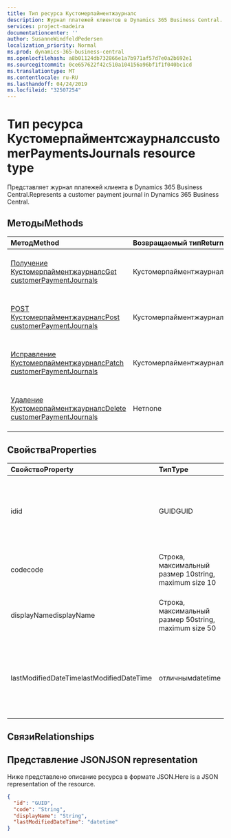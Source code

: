 ```yaml
---
title: Тип ресурса Кустомерпайментжаурналс
description: Журнал платежей клиентов в Dynamics 365 Business Central.
services: project-madeira
documentationcenter: ''
author: SusanneWindfeldPedersen
localization_priority: Normal
ms.prod: dynamics-365-business-central
ms.openlocfilehash: a8b01124db732866e1a7b971af57d7e0a2b692e1
ms.sourcegitcommit: 0ce657622f42c510a104156a96bf1f1f040bc1cd
ms.translationtype: MT
ms.contentlocale: ru-RU
ms.lasthandoff: 04/24/2019
ms.locfileid: "32507254"
---
```

# <a name="customerpaymentsjournals-resource-type"></a><span data-ttu-id="dbc95-103">Тип ресурса Кустомерпайментсжаурналс</span><span class="sxs-lookup"><span data-stu-id="dbc95-103">customerPaymentsJournals resource type</span></span>
<span data-ttu-id="dbc95-104">Представляет журнал платежей клиента в Dynamics 365 Business Central.</span><span class="sxs-lookup"><span data-stu-id="dbc95-104">Represents a customer payment journal in Dynamics 365 Business Central.</span></span>

## <a name="methods"></a><span data-ttu-id="dbc95-105">Методы</span><span class="sxs-lookup"><span data-stu-id="dbc95-105">Methods</span></span>

| <span data-ttu-id="dbc95-106">Метод</span><span class="sxs-lookup"><span data-stu-id="dbc95-106">Method</span></span>               | <span data-ttu-id="dbc95-107">Возвращаемый тип</span><span class="sxs-lookup"><span data-stu-id="dbc95-107">Return Type</span></span>             |<span data-ttu-id="dbc95-108">Описание</span><span class="sxs-lookup"><span data-stu-id="dbc95-108">Description</span></span>                      |
|:---------------------|:------------------------|:--------------------------------|
|[<span data-ttu-id="dbc95-109">Получение Кустомерпайментжаурналс</span><span class="sxs-lookup"><span data-stu-id="dbc95-109">Get customerPaymentJournals</span></span>](../api/dynamics-customerpaymentsjournal-get.md)      |<span data-ttu-id="dbc95-110">Кустомерпайментжаурналс</span><span class="sxs-lookup"><span data-stu-id="dbc95-110">customerPaymentJournals</span></span>|<span data-ttu-id="dbc95-111">Возвращает журнал платежей клиента.</span><span class="sxs-lookup"><span data-stu-id="dbc95-111">Gets a customer payment journal.</span></span>   |
|[<span data-ttu-id="dbc95-112">POST Кустомерпайментжаурналс</span><span class="sxs-lookup"><span data-stu-id="dbc95-112">Post customerPaymentJournals</span></span>](../api/dynamics-create-customerpaymentsjournal.md)  |<span data-ttu-id="dbc95-113">Кустомерпайментжаурналс</span><span class="sxs-lookup"><span data-stu-id="dbc95-113">customerPaymentJournals</span></span>|<span data-ttu-id="dbc95-114">Создает журнал платежей клиента.</span><span class="sxs-lookup"><span data-stu-id="dbc95-114">Creates a customer payment journal.</span></span>|
|[<span data-ttu-id="dbc95-115">Исправление Кустомерпайментжаурналс</span><span class="sxs-lookup"><span data-stu-id="dbc95-115">Patch customerPaymentJournals</span></span>](../api/dynamics-customerpaymentsjournal-update.md) |<span data-ttu-id="dbc95-116">Кустомерпайментжаурналс</span><span class="sxs-lookup"><span data-stu-id="dbc95-116">customerPaymentJournals</span></span>|<span data-ttu-id="dbc95-117">Обновляет журнал платежей клиента.</span><span class="sxs-lookup"><span data-stu-id="dbc95-117">Updates a customer payment journal.</span></span>|
|[<span data-ttu-id="dbc95-118">Удаление Кустомерпайментжаурналс</span><span class="sxs-lookup"><span data-stu-id="dbc95-118">Delete customerPaymentJournals</span></span>](../api/dynamics-customerpaymentsjournal-delete.md)|<span data-ttu-id="dbc95-119">Нет</span><span class="sxs-lookup"><span data-stu-id="dbc95-119">none</span></span>                     |<span data-ttu-id="dbc95-120">Удаляет журнал платежей клиента.</span><span class="sxs-lookup"><span data-stu-id="dbc95-120">Deletes a customer payment journal.</span></span>|

## <a name="properties"></a><span data-ttu-id="dbc95-121">Свойства</span><span class="sxs-lookup"><span data-stu-id="dbc95-121">Properties</span></span>
| <span data-ttu-id="dbc95-122">Свойство</span><span class="sxs-lookup"><span data-stu-id="dbc95-122">Property</span></span>           | <span data-ttu-id="dbc95-123">Тип</span><span class="sxs-lookup"><span data-stu-id="dbc95-123">Type</span></span>                  |<span data-ttu-id="dbc95-124">Описание</span><span class="sxs-lookup"><span data-stu-id="dbc95-124">Description</span></span>                                                             |
|:-------------------|:----------------------|:-----------------------------------------------------------------------|
|<span data-ttu-id="dbc95-125">id</span><span class="sxs-lookup"><span data-stu-id="dbc95-125">id</span></span>                  |<span data-ttu-id="dbc95-126">GUID</span><span class="sxs-lookup"><span data-stu-id="dbc95-126">GUID</span></span>                   |<span data-ttu-id="dbc95-127">Уникальный идентификатор журнала платежей клиента.</span><span class="sxs-lookup"><span data-stu-id="dbc95-127">The unique ID of the customer payment journal.</span></span> <span data-ttu-id="dbc95-128">Не редактируемые.</span><span class="sxs-lookup"><span data-stu-id="dbc95-128">Non-editable.</span></span>           |
|<span data-ttu-id="dbc95-129">code</span><span class="sxs-lookup"><span data-stu-id="dbc95-129">code</span></span>                |<span data-ttu-id="dbc95-130">Строка, максимальный размер 10</span><span class="sxs-lookup"><span data-stu-id="dbc95-130">string, maximum size 10</span></span>| <span data-ttu-id="dbc95-131">Код журнала платежей клиента.</span><span class="sxs-lookup"><span data-stu-id="dbc95-131">The code of the customer payment journal.</span></span>                             |
|<span data-ttu-id="dbc95-132">displayName</span><span class="sxs-lookup"><span data-stu-id="dbc95-132">displayName</span></span>         |<span data-ttu-id="dbc95-133">Строка, максимальный размер 50</span><span class="sxs-lookup"><span data-stu-id="dbc95-133">string, maximum size 50</span></span>| <span data-ttu-id="dbc95-134">Отображаемое имя журнала платежей клиента.</span><span class="sxs-lookup"><span data-stu-id="dbc95-134">The display name of the customer payment journal.</span></span>                     |
|<span data-ttu-id="dbc95-135">lastModifiedDateTime</span><span class="sxs-lookup"><span data-stu-id="dbc95-135">lastModifiedDateTime</span></span>|<span data-ttu-id="dbc95-136">отличным</span><span class="sxs-lookup"><span data-stu-id="dbc95-136">datetime</span></span>               |<span data-ttu-id="dbc95-137">Дата и время последнего изменения журнала платежей клиента.</span><span class="sxs-lookup"><span data-stu-id="dbc95-137">The last datetime the customer payment journal was modified.</span></span> <span data-ttu-id="dbc95-138">Только для чтения.</span><span class="sxs-lookup"><span data-stu-id="dbc95-138">Read-Only.</span></span>|

## <a name="relationships"></a><span data-ttu-id="dbc95-139">Связи</span><span class="sxs-lookup"><span data-stu-id="dbc95-139">Relationships</span></span>

## <a name="json-representation"></a><span data-ttu-id="dbc95-140">Представление JSON</span><span class="sxs-lookup"><span data-stu-id="dbc95-140">JSON representation</span></span>

<span data-ttu-id="dbc95-141">Ниже представлено описание ресурса в формате JSON.</span><span class="sxs-lookup"><span data-stu-id="dbc95-141">Here is a JSON representation of the resource.</span></span>


```json
{
  "id": "GUID",
  "code": "String",
  "displayName": "String",
  "lastModifiedDateTime": "datetime"
}
```

